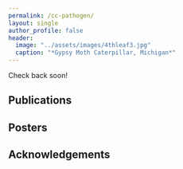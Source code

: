 ```yaml
---
permalink: /cc-pathogen/
layout: single
author_profile: false
header:
  image: "../assets/images/4thleaf3.jpg"
  caption: "*Gypsy Moth Caterpillar, Michigan*"
---
```


Check back soon!


## Publications


## Posters


## Acknowledgements
